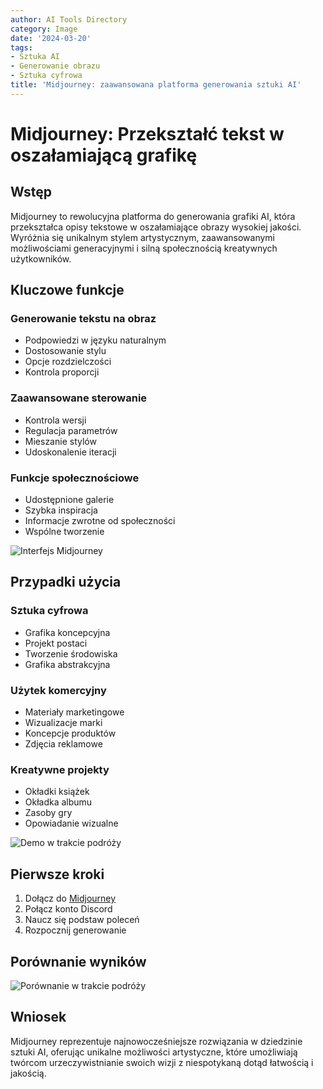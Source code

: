 ```yaml
---
author: AI Tools Directory
category: Image
date: '2024-03-20'
tags:
- Sztuka AI
- Generowanie obrazu
- Sztuka cyfrowa
title: 'Midjourney: zaawansowana platforma generowania sztuki AI'
---
```


# Midjourney: Przekształć tekst w oszałamiającą grafikę

## Wstęp

Midjourney to rewolucyjna platforma do generowania grafiki AI, która przekształca opisy tekstowe w oszałamiające obrazy wysokiej jakości. Wyróżnia się unikalnym stylem artystycznym, zaawansowanymi możliwościami generacyjnymi i silną społecznością kreatywnych użytkowników.

## Kluczowe funkcje

### Generowanie tekstu na obraz
- Podpowiedzi w języku naturalnym
- Dostosowanie stylu
- Opcje rozdzielczości
- Kontrola proporcji

### Zaawansowane sterowanie
- Kontrola wersji
- Regulacja parametrów
- Mieszanie stylów
- Udoskonalenie iteracji

### Funkcje społecznościowe
- Udostępnione galerie
- Szybka inspiracja
- Informacje zwrotne od społeczności
- Wspólne tworzenie

![Interfejs Midjourney](/imgs/midjourney/interface.jpg)

## Przypadki użycia

### Sztuka cyfrowa
- Grafika koncepcyjna
- Projekt postaci
- Tworzenie środowiska
- Grafika abstrakcyjna

### Użytek komercyjny
- Materiały marketingowe
- Wizualizacje marki
- Koncepcje produktów
- Zdjęcia reklamowe

### Kreatywne projekty
- Okładki książek
- Okładka albumu
- Zasoby gry
- Opowiadanie wizualne

![Demo w trakcie podróży](/imgs/midjourney/demo.jpg)

## Pierwsze kroki

1. Dołącz do [Midjourney](https://www.midjourney.com)
2. Połącz konto Discord
3. Naucz się podstaw poleceń
4. Rozpocznij generowanie

## Porównanie wyników

![Porównanie w trakcie podróży](/imgs/midjourney/comparison.jpg)

## Wniosek

Midjourney reprezentuje najnowocześniejsze rozwiązania w dziedzinie sztuki AI, oferując unikalne możliwości artystyczne, które umożliwiają twórcom urzeczywistnianie swoich wizji z niespotykaną dotąd łatwością i jakością.